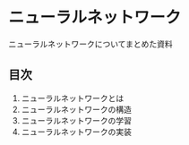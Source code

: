 # ニューラルネットワーク

ニューラルネットワークについてまとめた資料

## 目次

1. ニューラルネットワークとは
2. ニューラルネットワークの構造
3. ニューラルネットワークの学習
4. ニューラルネットワークの実装

